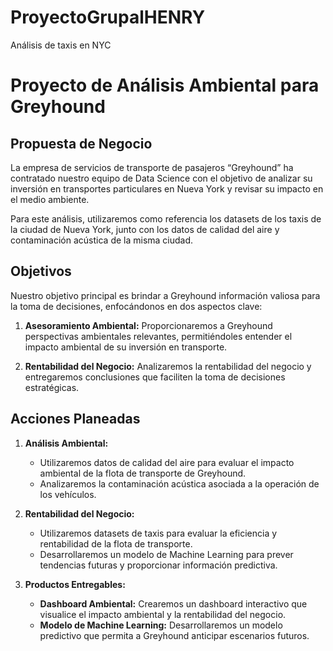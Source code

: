 # ProyectoGrupalHENRY
 Análisis de taxis en NYC 
# Proyecto de Análisis Ambiental para Greyhound

## Propuesta de Negocio

La empresa de servicios de transporte de pasajeros “Greyhound” ha contratado nuestro equipo de Data Science con el objetivo de analizar su inversión en transportes particulares en Nueva York y revisar su impacto en el medio ambiente.

Para este análisis, utilizaremos como referencia los datasets de los taxis de la ciudad de Nueva York, junto con los datos de calidad del aire y contaminación acústica de la misma ciudad.

## Objetivos

Nuestro objetivo principal es brindar a Greyhound información valiosa para la toma de decisiones, enfocándonos en dos aspectos clave:

1. **Asesoramiento Ambiental:** Proporcionaremos a Greyhound perspectivas ambientales relevantes, permitiéndoles entender el impacto ambiental de su inversión en transporte.

2. **Rentabilidad del Negocio:** Analizaremos la rentabilidad del negocio y entregaremos conclusiones que faciliten la toma de decisiones estratégicas.

## Acciones Planeadas

1. **Análisis Ambiental:**
   - Utilizaremos datos de calidad del aire para evaluar el impacto ambiental de la flota de transporte de Greyhound.
   - Analizaremos la contaminación acústica asociada a la operación de los vehículos.

2. **Rentabilidad del Negocio:**
   - Utilizaremos datasets de taxis para evaluar la eficiencia y rentabilidad de la flota de transporte.
   - Desarrollaremos un modelo de Machine Learning para prever tendencias futuras y proporcionar información predictiva.

3. **Productos Entregables:**
   - **Dashboard Ambiental:** Crearemos un dashboard interactivo que visualice el impacto ambiental y la rentabilidad del negocio.
   - **Modelo de Machine Learning:** Desarrollaremos un modelo predictivo que permita a Greyhound anticipar escenarios futuros.
